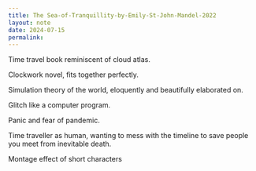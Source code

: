 ```yaml
---
title: The Sea-of-Tranquillity-by-Emily-St-John-Mandel-2022
layout: note
date: 2024-07-15
permalink:
---
```


Time travel book reminiscent of cloud atlas.

Clockwork novel, fits together perfectly.

Simulation theory of the world, eloquently and beautifully elaborated on.

Glitch like a computer program.

Panic and fear of pandemic.

Time traveller as human, wanting to mess with the timeline to save people you meet from inevitable death.

Montage effect of short characters